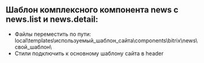 ## Шаблон комплексного компонента news c news.list и news.detail:
- Файлы переместить по пути: local\templates\используемый_шаблон_сайта\components\bitrix\news\свой_шаблон\
- Стили подключить к основному шаблону сайта в header
